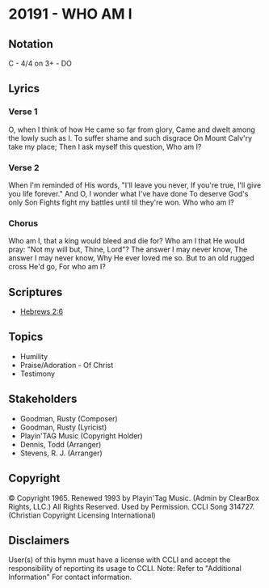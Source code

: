 # 20191 - WHO AM I

## Notation

C - 4/4 on 3+ - DO

## Lyrics

### Verse 1

O, when I think of how He came so far from glory, Came and dwelt among the lowly such as I. To suffer shame and such disgrace  On Mount Calv'ry take my place;  Then I ask myself this question,  Who am I? 

### Verse 2

When I'm reminded of His words, "I'll leave you never,  If you're true, I'll give you life forever." And O, I wonder what I've have done To deserve God's only Son Fights fight my battles until til they're won. Who who am I? 

### Chorus

Who am I, that a king would bleed and die for? Who am I that He would pray:  "Not my will but, Thine, Lord"? The answer I may never know, The answer I may never know, Why He ever loved me so. But to an old rugged cross He'd go, For who am I?


## Scriptures

- [Hebrews 2:6](https://www.biblegateway.com/passage/?search=Hebrews%202%3A6)

## Topics

- Humility
- Praise/Adoration - Of Christ
- Testimony

## Stakeholders

- Goodman, Rusty (Composer)
- Goodman, Rusty (Lyricist)
- Playin'TAG Music (Copyright Holder)
- Dennis, Todd (Arranger)
- Stevens, R. J. (Arranger)

## Copyright

© Copyright 1965. Renewed 1993 by Playin'Tag Music. (Admin by ClearBox Rights, LLC.) All Rights Reserved. Used by Permission. CCLI Song 314727.
(Christian Copyright Licensing International)

## Disclaimers

User(s) of this hymn must have a license with CCLI and accept the responsibility of reporting its usage to CCLI.
Note: Refer to "Additional Information" For contact information.

